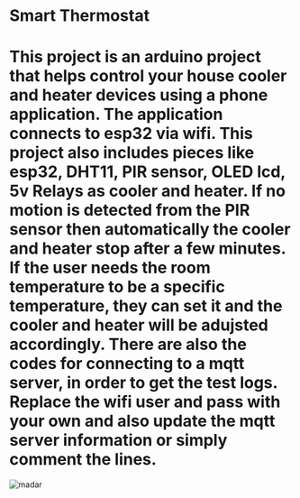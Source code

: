 # Smart Thermostat
# This project is an arduino project that helps control your house cooler and heater devices using a phone application. The application connects to esp32 via wifi. This project also includes pieces like esp32, DHT11, PIR sensor, OLED lcd, 5v Relays as cooler and heater. If no motion is detected from the PIR sensor then automatically the cooler and heater stop after a few minutes. If the user needs the room temperature to be a specific temperature, they can set it and the cooler and heater will be adujsted accordingly. There are also the codes for connecting to a mqtt server, in order to get the test logs. Replace the wifi user and pass with your own and also update the mqtt server information or simply comment the lines.
![madar](https://github.com/hkasti/smart-thermostat/assets/45814369/9cf54f3d-9c6d-4415-a36d-77e43e117ef9)

